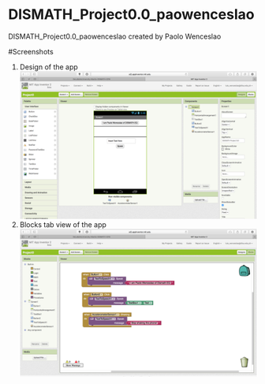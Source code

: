 # DISMATH_Project0.0_paowenceslao
DISMATH_Project0.0_paowenceslao created by Paolo Wenceslao

#Screenshots
1. Design of the app
![Screenshots](Screenshot.2016-02-28.16.10.42.png)
2. Blocks tab view of the app
![Screenshots](Screenshot.2016-02-28.16.10.48.png)
